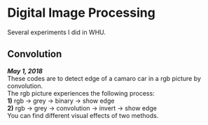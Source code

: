 # Digital Image Processing
Several experiments I did in WHU.
## Convolution
***May 1, 2018***  
 These codes are to detect edge of a camaro car in a rgb picture by convolution.  
 The rgb picture experiences the following process:  
 **1)** rgb -> grey -> binary -> show edge    
 **2)** rgb -> grey -> convolution -> invert -> show edge  
 You can find different visual effects of two methods.  
